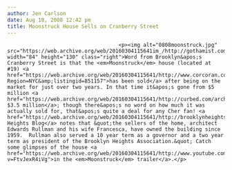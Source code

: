 ```yaml
---
author: Jen Carlson
date: Aug 18, 2008 12:42 pm
title: Moonstruck House Sells on Cranberry Street
---
```


	
										<p><img alt="0808moonstruck.jpg" src="https://web.archive.org/web/20160304115641im_/http://gothamist.com/attachments/arts_jen/0808moonstruck.jpg" width="84" height="130" class="right">Word from Brooklyn&apos;s Cranberry Street is that the <em>Moonstruck</em> house (located at #19) <a href="https://web.archive.org/web/20160304115641/http://www.corcoran.com/property/listing.aspx?Region=NYC&amp;listingid=851157">has been sold</a> after being on the market for just over two years. In that time it&apos;s gone from $5 million <a href="https://web.archive.org/web/20160304115641/http://curbed.com/archives/2008/03/13/curbed_pricechopper_moonstruck_house_hit_by_big_chop.php">to $3.5 million</a>; though there&apos;s no word on how much it was actually sold for, that&apos;s quite a deal for any Cher fan! <a href="https://web.archive.org/web/20160304115641/http://brooklynheightsblog.com/archives/3164">Brooklyn Heights Blog</a> notes that &quot;the sellers of the home, architect Edwards Rullman and his wife Francesca, have owned the building since 1959.  Rullman also served a 10 year term as a governor and a two year term as president of the Brooklyn Heights Association.&quot; Catch some glimpses of the house <a href="https://web.archive.org/web/20160304115641/http://www.youtube.com/watch?v=FtvJexR4iVg">in the <em>Moonstruck</em> trailer</a>.</p>					
										
									
				